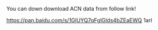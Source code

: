 
You can down download ACN data from  follow link!

https://pan.baidu.com/s/1GlUYQ7qFglGlds4bZEaEWQ    1arl 


